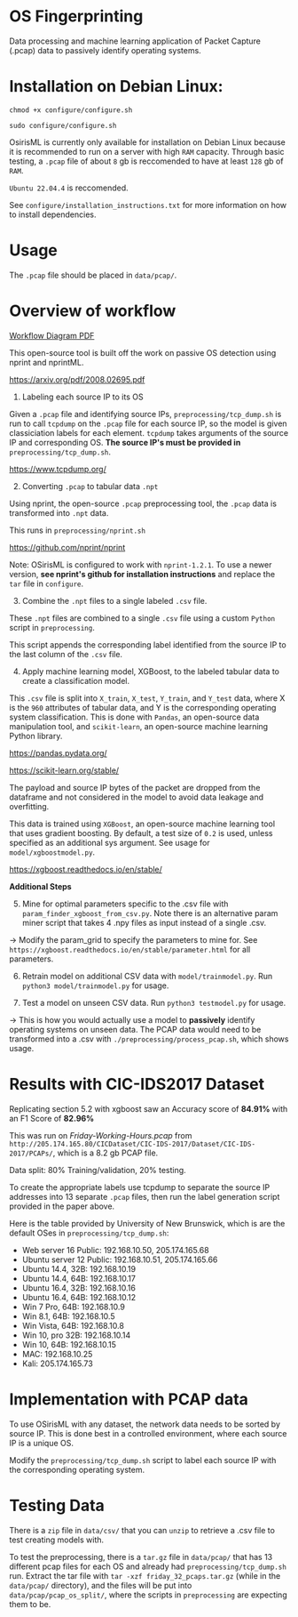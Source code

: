 # OS Fingerprinting

Data processing and machine learning application of Packet Capture (.pcap) data to passively identify operating systems.

# Installation on Debian Linux:

`chmod +x configure/configure.sh`

`sudo configure/configure.sh`

OsirisML is currently only available for installation on Debian Linux because it is recommended to run on a server with high `RAM` capacity. Through basic testing, a `.pcap` file of about `8` gb is reccomended to have at least `128` gb of `RAM`.

`Ubuntu 22.04.4` is reccomended.

See `configure/installation_instructions.txt` for more information on how to install dependencies.

# Usage

The `.pcap` file should be placed in `data/pcap/`.

# Overview of workflow

[Workflow Diagram PDF](OSirisML.pdf)

This open-source tool is built off the work on passive OS detection using nprint and nprintML.

https://arxiv.org/pdf/2008.02695.pdf

1. Labeling each source IP to its OS

Given a `.pcap` file and identifying source IPs, `preprocessing/tcp_dump.sh` is run to call `tcpdump` on the `.pcap` file for each source IP, so the model is given classiciation labels for each element. `tcpdump` takes arguments of the source IP and corresponding OS. **The source IP's must be provided in**  `preprocessing/tcp_dump.sh`.

https://www.tcpdump.org/

2. Converting `.pcap` to tabular data `.npt`

Using nprint, the open-source `.pcap` preprocessing tool, the `.pcap` data is transformed into `.npt` data.

This runs in `preprocessing/nprint.sh`

https://github.com/nprint/nprint

Note: OSirisML is configured to work with `nprint-1.2.1`. To use a newer version, **see nprint's github for installation instructions** and replace the `tar` file in `configure`.

3. Combine the `.npt` files to a single labeled `.csv` file.

These `.npt` files are combined to a single `.csv` file using a custom `Python` script in `preprocessing`.

This script appends the corresponding label identified from the source IP to the last column of the `.csv` file.

4. Apply machine learning model, XGBoost, to the labeled tabular data to create a classification model.

This `.csv` file is split into `X_train`, `X_test`, `Y_train`, and `Y_test` data, where X is the `960` attributes of tabular data, and Y is the corresponding operating system classification. This is done with `Pandas`, an open-source data manipulation tool, and `scikit-learn`, an open-source machine learning Python library.

https://pandas.pydata.org/

https://scikit-learn.org/stable/

The payload and source IP bytes of the packet are dropped from the dataframe and not considered in the model to avoid data leakage and overfitting.

This data is trained using `XGBoost`, an open-source machine learning tool that uses gradient boosting. By default, a test size of `0.2` is used, unless specified as an additional sys argument. See usage for `model/xgboostmodel.py`.

https://xgboost.readthedocs.io/en/stable/


**Additional Steps**

5. Mine for optimal parameters specific to the .csv file with `param_finder_xgboost_from_csv.py`. Note there is an alternative param miner script that takes 4 .npy files as input instead of a single .csv.

-> Modify the param_grid to specify the parameters to mine for. See `https://xgboost.readthedocs.io/en/stable/parameter.html` for all parameters.

6. Retrain model on additional CSV data with `model/trainmodel.py`. Run `python3 model/trainmodel.py` for usage.

7. Test a model on unseen CSV data. Run `python3 testmodel.py` for usage.

-> This is how you would actually use a model to **passively** identify operating systems on unseen data. The PCAP data would need to be transformed into a .csv with `./preprocessing/process_pcap.sh`, which shows usage.

# Results with CIC-IDS2017 Dataset

Replicating section 5.2 with xgboost saw an Accuracy score of **84.91%** with an F1 Score of **82.96%**

This was run on *Friday-Working-Hours.pcap* from `http://205.174.165.80/CICDataset/CIC-IDS-2017/Dataset/CIC-IDS-2017/PCAPs/`, which is a 8.2 gb PCAP file.

Data split: 80% Training/validation, 20% testing.

To create the appropriate labels use tcpdump to separate the source IP addresses into 13 separate `.pcap` files, then run the label generation script provided in the paper above.

Here is the table provided by University of New Brunswick, which is are the default OSes in `preprocessing/tcp_dump.sh`:
- Web server 16 Public: 192.168.10.50, 205.174.165.68
- Ubuntu server 12 Public: 192.168.10.51, 205.174.165.66
- Ubuntu 14.4, 32B: 192.168.10.19
- Ubuntu 14.4, 64B: 192.168.10.17
- Ubuntu 16.4, 32B: 192.168.10.16
- Ubuntu 16.4, 64B: 192.168.10.12
- Win 7 Pro, 64B: 192.168.10.9
- Win 8.1, 64B: 192.168.10.5
- Win Vista, 64B: 192.168.10.8
- Win 10, pro 32B: 192.168.10.14
- Win 10, 64B: 192.168.10.15
- MAC: 192.168.10.25
- Kali: 205.174.165.73


# Implementation with PCAP data

To use OSirisML with any dataset, the network data needs to be sorted by source IP. This is done best in a controlled environment, where each source IP is a unique OS.

Modify the `preprocessing/tcp_dump.sh` script to label each source IP with the corresponding operating system.

# Testing Data

There is a `zip` file in `data/csv/` that you can `unzip` to retrieve a .csv file to test creating models with.

To test the preprocessing, there is a `tar.gz` file in `data/pcap/` that has 13 different pcap files for each OS and already had `preprocessing/tcp_dump.sh` run. Extract the tar file with `tar -xzf friday_32_pcaps.tar.gz` (while in the `data/pcap/` directory), and the files will be put into `data/pcap/pcap_os_split/`, where the scripts in `preprocessing` are expecting them to be.
